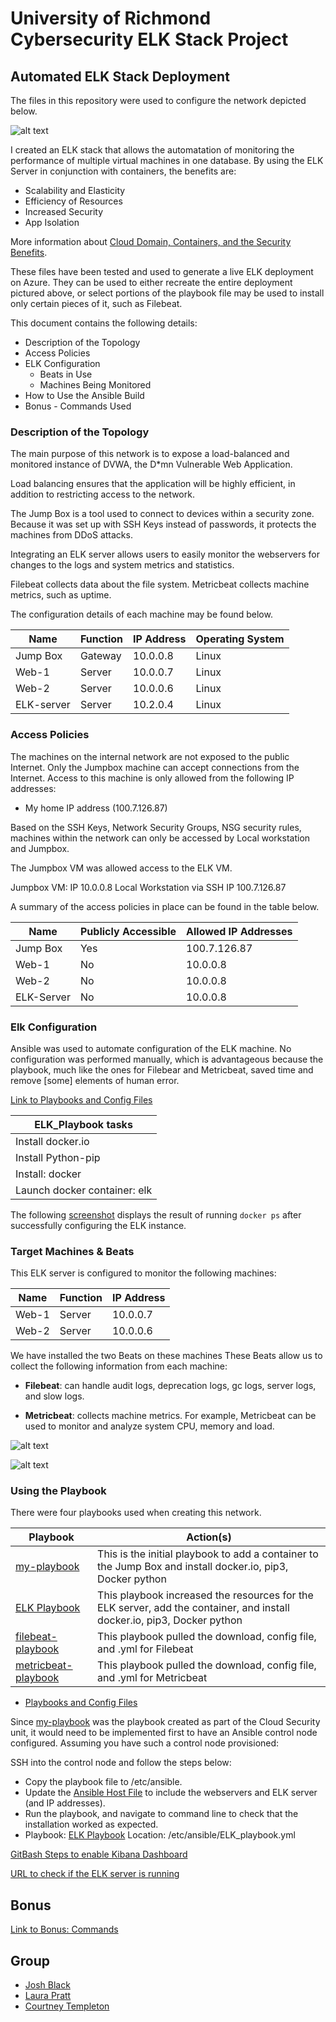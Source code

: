 # University of Richmond Cybersecurity ELK Stack Project 

## Automated ELK Stack Deployment

The files in this repository were used to configure the network depicted below.

![alt text](https://github.com/joshblack07/UR-Cyber-Security-ELK-Stack-Project/blob/main/Diagrams/ELK_Diagram.jpg "ELK Diagram")

I created an ELK stack that allows the automatation of monitoring the performance of multiple virtual machines in one database.  By using the ELK Server in conjunction with containers, the benefits are:

  - Scalability and Elasticity
  - Efficiency of Resources
  - Increased Security
  - App Isolation

More information about [Cloud Domain, Containers, and the Security Benefits](https://github.com/joshblack07/UR-Cyber-Security-ELK-Stack-Project/blob/main/Additional%20Resources/Interview_Question.md).

These files have been tested and used to generate a live ELK deployment on Azure. They can be used to either recreate the entire deployment pictured above, or select portions of the playbook file may be used to install only certain pieces of it, such as Filebeat.

This document contains the following details:
- Description of the Topology
- Access Policies
- ELK Configuration
  - Beats in Use
  - Machines Being Monitored
- How to Use the Ansible Build
- Bonus - Commands Used

### Description of the Topology

The main purpose of this network is to expose a load-balanced and monitored instance of DVWA, the D*mn Vulnerable Web Application.

Load balancing ensures that the application will be highly efficient, in addition to restricting access to the network.

The Jump Box is a tool used to connect to devices within a security zone. Because it was set up with SSH Keys instead of passwords, it protects the machines from DDoS attacks.

Integrating an ELK server allows users to easily monitor the webservers for changes to the logs and system metrics and statistics.

Filebeat collects data about the file system. Metricbeat collects machine metrics, such as uptime. 

The configuration details of each machine may be found below.

| Name     | Function | IP Address | Operating System |
|----------|----------|------------|------------------|
| Jump Box | Gateway  | 10.0.0.8   | Linux            |
| Web-1    | Server   | 10.0.0.7   | Linux            |
| Web-2    | Server   | 10.0.0.6   | Linux            |
|ELK-server| Server   | 10.2.0.4   | Linux            |

### Access Policies

The machines on the internal network are not exposed to the public Internet. Only the Jumpbox machine can accept connections from the Internet. Access to this machine is only allowed from the following IP addresses:

- My home IP address (100.7.126.87)

Based on the SSH Keys, Network Security Groups, NSG security rules, machines within the network can only be accessed by Local workstation and Jumpbox.  

The Jumpbox VM was allowed access to the ELK VM.

Jumpbox VM: IP 10.0.0.8 Local Workstation via SSH IP 100.7.126.87

A summary of the access policies in place can be found in the table below.

|   Name   | Publicly Accessible | Allowed IP Addresses  |
|----------|---------------------|-----------------------|
| Jump Box |        Yes           |      100.7.126.87     |
|   Web-1  |        No           |10.0.0.8|
|   Web-2  |        No           |10.0.0.8|
|ELK-Server|        No           |10.0.0.8|


### Elk Configuration

Ansible was used to automate configuration of the ELK machine. No configuration was performed manually, which is advantageous because the playbook, much like the ones for Filebear and Metricbeat, saved time and remove [some] elements of human error.  

[Link to Playbooks and Config Files](https://github.com/joshblack07/UR-Cyber-Security-ELK-Stack-Project/tree/main/Ansible)

|ELK_Playbook tasks    |
|----------|
| Install docker.io |
| Install Python-pip  |
| Install: docker |
|Launch docker container: elk|

The following [screenshot](https://github.com/joshblack07/UR-Cyber-Security-ELK-Stack-Project/blob/main/Linux/docker%20elk%20sebp_elk_761.PNG) displays the result of running `docker ps` after successfully configuring the ELK instance.

### Target Machines & Beats

This ELK server is configured to monitor the following machines:

| Name     | Function | IP Address |
|----------|----------|------------|
| Web-1    | Server   | 10.0.0.7   |
| Web-2    | Server   | 10.0.0.6   |

We have installed the two Beats on these machines  These Beats allow us to collect the following information from each machine:

- **Filebeat**: can handle audit logs, deprecation logs, gc logs, server logs, and slow logs. 

- **Metricbeat**: collects machine metrics. For example, Metricbeat can be used to monitor and analyze system CPU, memory and load.

![alt text](https://github.com/joshblack07/UR-Cyber-Security-ELK-Stack-Project/blob/main/Additional%20Resources/heatmap.PNG "Heat Map")

![alt text](https://github.com/joshblack07/UR-Cyber-Security-ELK-Stack-Project/blob/main/Additional%20Resources/location.PNG "Location")

### Using the Playbook

There were four playbooks used when creating this network.  

| Playbook     | Action(s) |
|----------|----------|
| [my-playbook](https://github.com/joshblack07/UR-Cyber-Security-ELK-Stack-Project/blob/main/Ansible/my-playbook.txt) | This is the initial playbook to add a container to the Jump Box and install docker.io, pip3, Docker python | 
| [ELK Playbook](https://github.com/joshblack07/UR-Cyber-Security-ELK-Stack-Project/blob/main/Ansible/ELK_Playbook.txt) | This playbook increased the resources for the ELK server, add the container, and install docker.io, pip3, Docker python  | 
| [filebeat-playbook](https://github.com/joshblack07/UR-Cyber-Security-ELK-Stack-Project/blob/main/Ansible/filebeat-playbook.txt) | This playbook pulled the download, config file, and .yml for Filebeat | 
| [metricbeat-playbook](https://github.com/joshblack07/UR-Cyber-Security-ELK-Stack-Project/blob/main/Ansible/metricbeat-playbook.txt) | This playbook pulled the download, config file, and .yml for Metricbeat  | 

  - [Playbooks and Config Files](https://github.com/joshblack07/UR-Cyber-Security-ELK-Stack-Project/tree/main/Ansible)
  
Since [my-playbook](https://github.com/joshblack07/UR-Cyber-Security-ELK-Stack-Project/blob/main/Ansible/my-playbook.txt) was the playbook created as part of the Cloud Security unit, it would need to be implemented first to have an Ansible control node configured. Assuming you have such a control node provisioned:

SSH into the control node and follow the steps below:

- Copy the playbook file to /etc/ansible.
- Update the [Ansible Host File](https://github.com/joshblack07/UR-Cyber-Security-ELK-Stack-Project/blob/main/Ansible/hosts.txt) to include the webservers and ELK server (and IP addresses).
- Run the playbook, and navigate to command line to check that the installation worked as expected.
- Playbook: [ELK Playbook](https://github.com/joshblack07/UR-Cyber-Security-ELK-Stack-Project/blob/main/Ansible/ELK_Playbook.txt) Location: /etc/ansible/ELK_playbook.yml


[GitBash Steps to enable Kibana Dashboard](https://github.com/joshblack07/UR-Cyber-Security-ELK-Stack-Project/blob/main/Linux/GitBash%20Steps.md)

[URL to check if the ELK server is running](http://13.83.81.121:5601/app/kibana)

## Bonus
[Link to Bonus: Commands](https://github.com/joshblack07/UR-Cyber-Security-ELK-Stack-Project/blob/main/Linux/Bonus.md)

## Group
- [Josh Black](https://github.com/joshblack07)
- [Laura Pratt](https://github.com/laurapratt87)
- [Courtney Templeton](https://github.com/cltempleton1127)
